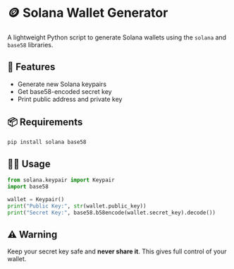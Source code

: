 
# 🪙 Solana Wallet Generator

A lightweight Python script to generate Solana wallets using the `solana` and `base58` libraries.

## 🚀 Features
- Generate new Solana keypairs
- Get base58-encoded secret key
- Print public address and private key

## 📦 Requirements
```bash
pip install solana base58
````

## 🧑‍💻 Usage

```python
from solana.keypair import Keypair
import base58

wallet = Keypair()
print("Public Key:", str(wallet.public_key))
print("Secret Key:", base58.b58encode(wallet.secret_key).decode())
```

## ⚠️ Warning

Keep your secret key safe and **never share it**. This gives full control of your wallet.
